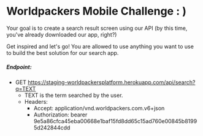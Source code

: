 # Worldpackers Mobile Challenge : )

Your goal is to create a search result screen using our API (by this time, you've already downloaded our app, right?)

Get inspired and let's go!
You are allowed to use anything you want to use to build the best solution for our search app.

##### Endpoint:
* GET https://staging-worldpackersplatform.herokuapp.com/api/search?q=TEXT
  * TEXT is the term searched by the user.
  * Headers:
    * Accept: application/vnd.worldpackers.com.v6+json
    * Authorization: bearer 9e5a86cfca45eba00668e1baf15fd8dd65c15ad760e00845b81995d242844cdd
